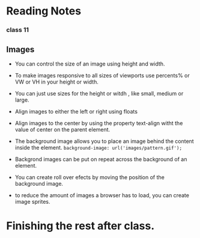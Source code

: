 # Reading Notes
### class 11


## Images

- You can control the size of an image using height and width.

- To make images responsive to all sizes of viewports use percents% or VW or VH in your height or width.

- You can just use sizes for the height or witdh , like small, medium or large.

- Align images to either the left or right using floats

- Align images to the center by using the property text-align witht the value of center on the parent element.

- The background image allows you to place an image behind the content inside the element. ``` background-image: url('images/pattern.gif'); ```

- Backgrond images can be put on repeat across the background of an element.

- You can create roll over efects by moving the position of the background image.

- to reduce the amount of images a  browser has to load, you can create image sprites.



# Finishing the rest after class.
